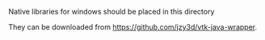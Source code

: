 Native libraries for windows should be placed in this directory

They can be downloaded from https://github.com/jzy3d/vtk-java-wrapper. 

